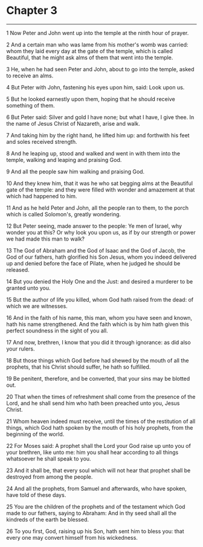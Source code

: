 # Chapter 3

***

1 Now Peter and John went up into the temple at the ninth hour of prayer.

2 And a certain man who was lame from his mother's womb was carried: whom they laid every day at the gate of the temple, which is called Beautiful, that he might ask alms of them that went into the temple.

3 He, when he had seen Peter and John, about to go into the temple, asked to receive an alms.

4 But Peter with John, fastening his eyes upon him, said: Look upon us.

5 But he looked earnestly upon them, hoping that he should receive something of them.

6 But Peter said: Silver and gold I have none; but what I have, I give thee. In the name of Jesus Christ of Nazareth, arise and walk.

7 And taking him by the right hand, he lifted him up: and forthwith his feet and soles received strength.

8 And he leaping up, stood and walked and went in with them into the temple, walking and leaping and praising God.

9 And all the people saw him walking and praising God.

10 And they knew him, that it was he who sat begging alms at the Beautiful gate of the temple: and they were filled with wonder and amazement at that which had happened to him.

11 And as he held Peter and John, all the people ran to them, to the porch which is called Solomon's, greatly wondering.

12 But Peter seeing, made answer to the people: Ye men of Israel, why wonder you at this? Or why look you upon us, as if by our strength or power we had made this man to walk?

13 The God of Abraham and the God of Isaac and the God of Jacob, the God of our fathers, hath glorified his Son Jesus, whom you indeed delivered up and denied before the face of Pilate, when he judged he should be released.

14 But you denied the Holy One and the Just: and desired a murderer to be granted unto you.

15 But the author of life you killed, whom God hath raised from the dead: of which we are witnesses.

16 And in the faith of his name, this man, whom you have seen and known, hath his name strengthened. And the faith which is by him hath given this perfect soundness in the sight of you all.

17 And now, brethren, I know that you did it through ignorance: as did also your rulers.

18 But those things which God before had shewed by the mouth of all the prophets, that his Christ should suffer, he hath so fulfilled.

19 Be penitent, therefore, and be converted, that your sins may be blotted out.

20 That when the times of refreshment shall come from the presence of the Lord, and he shall send him who hath been preached unto you, Jesus Christ.

21 Whom heaven indeed must receive, until the times of the restitution of all things, which God hath spoken by the mouth of his holy prophets, from the beginning of the world.

22 For Moses said: A prophet shall the Lord your God raise up unto you of your brethren, like unto me: him you shall hear according to all things whatsoever he shall speak to you.

23 And it shall be, that every soul which will not hear that prophet shall be destroyed from among the people.

24 And all the prophets, from Samuel and afterwards, who have spoken, have told of these days.

25 You are the children of the prophets and of the testament which God made to our fathers, saying to Abraham: And in thy seed shall all the kindreds of the earth be blessed.

26 To you first, God, raising up his Son, hath sent him to bless you: that every one may convert himself from his wickedness.


